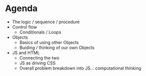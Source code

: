 # Agenda

- The logic / sequence / procedure
- Control flow
	- Conditionals / Loops
- Objects
	- Basics of using other Objects
	- Buiding / thinking of our own Objects
- JS and HTML
	- Connecting the two
	- JS as driving CSS
	- Overall problem breakdown into JS... computational thinking

